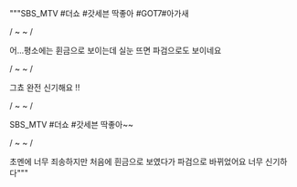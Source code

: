"""SBS_MTV #더쇼 #갓세븐 딱좋아 #GOT7#아가새

/ ~  ~ /

어...평소에는 휜금으로 보이는데 실눈 뜨면 파검으로도 보이네요

/ ~  ~ /

그쵸 완전 신기해요 
!!

/ ~  ~ /

SBS_MTV #더쇼 #갓세븐 딱좋아~~

/ ~  ~ /

초멘에 너무 죄송하지만 처음에 흰금으로 보였다가 파검으로 바뀌었어요 너무 신기하다"""